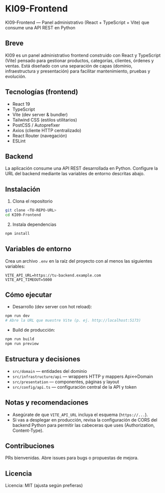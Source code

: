 # KI09-Frontend

KI09-Frontend — Panel administrativo (React + TypeScript + Vite) que consume una API REST en Python

Breve
---
KI09 es un panel administrativo frontend construido con React y TypeScript (Vite) pensado para gestionar productos, categorías, clientes, órdenes y ventas. Está diseñado con una separación de capas (dominio, infraestructura y presentación) para facilitar mantenimiento, pruebas y evolución.

Tecnologías (frontend)
---
- React 19
- TypeScript
- Vite (dev server & bundler)
- Tailwind CSS (estilos utilitarios)
- PostCSS / Autoprefixer
- Axios (cliente HTTP centralizado)
- React Router (navegación)
- ESLint

Backend
---
La aplicación consume una API REST desarrollada en Python. Configure la URL del backend mediante las variables de entorno descritas abajo.

Instalación
---
1. Clona el repositorio

```bash
git clone <TU-REPO-URL>
cd KI09-Frontend
```

2. Instala dependencias

```bash
npm install
```

Variables de entorno
---
Crea un archivo `.env` en la raíz del proyecto con al menos las siguientes variables:

```env
VITE_API_URL=https://tu-backend.example.com
VITE_API_TIMEOUT=5000
```

Cómo ejecutar
---
- Desarrollo (dev server con hot reload):

```bash
npm run dev
# Abre la URL que muestre Vite (p. ej. http://localhost:5173)
```

- Build de producción:

```bash
npm run build
npm run preview
```

Estructura y decisiones
---
- `src/domain` — entidades del dominio
- `src/infrastructure/api` — wrappers HTTP y mappers Api↔Domain
- `src/presentation` — componentes, páginas y layout
- `src/config/api.ts` — configuración central de la API y token

Notas y recomendaciones
---
- Asegúrate de que `VITE_API_URL` incluya el esquema (`https://...`).
- Si vas a desplegar en producción, revisa la configuración de CORS del backend Python para permitir las cabeceras que uses (Authorization, Content-Type).

Contribuciones
---
PRs bienvenidas. Abre issues para bugs o propuestas de mejora.

Licencia
---
Licencia: MIT (ajusta según prefieras)
